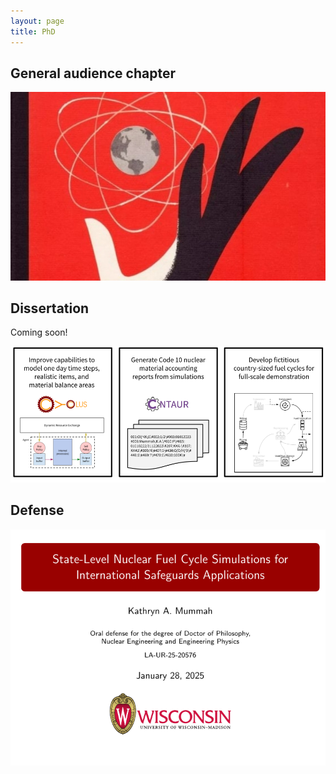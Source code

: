 ```yaml
---
layout: page
title: PhD
---
```


## General audience chapter

<div class="post-img"><a href="/research-stuff/2025-01-general_audience.pdf"><img src="/assets/images/pages/research/2025-01-atom_hand.jpg" class="img-responsive" alt="coming soon"></a></div>

## Dissertation

Coming soon!

<div class="post-img"><img src="/assets/images/pages/research/2025-01-new_capabilities.png" class="img-responsive" alt="coming soon"></div>

## Defense

<div class="post-img"><a href="/research-stuff/2025-01-defense.pdf"><img src="/research-stuff/2025-01-defense.png" class="img-responsive" alt="defense presentation first slide"></a></div>
